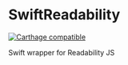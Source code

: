 # SwiftReadability
[![Carthage compatible](https://img.shields.io/badge/Carthage-compatible-4BC51D.svg?style=flat)](https://github.com/Carthage/Carthage)

Swift wrapper for Readability JS
